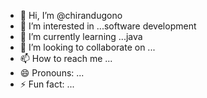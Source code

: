 - 👋 Hi, I’m @chirandugono
- 👀 I’m interested in ...software development
- 🌱 I’m currently learning ...java
- 💞️ I’m looking to collaborate on ...
- 📫 How to reach me ...
- 😄 Pronouns: ...
- ⚡ Fun fact: ...

<!---
chirandugono/chirandugono is a ✨ special ✨ repository because its `README.md` (this file) appears on your GitHub profile.
You can click the Preview link to take a look at your changes.
--->
